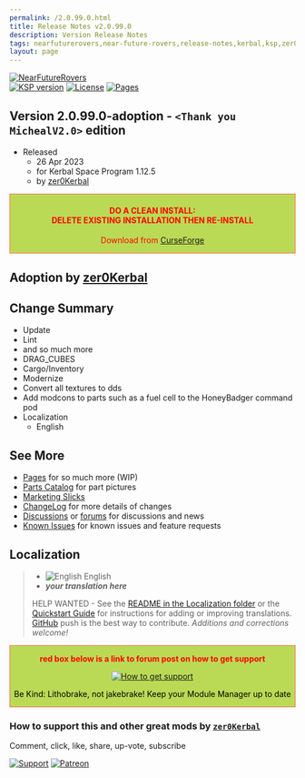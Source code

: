 ```yaml
---
permalink: /2.0.99.0.html
title: Release Notes v2.0.99.0
description: Version Release Notes
tags: nearfuturerovers,near-future-rovers,release-notes,kerbal,ksp,zer0Kerbal,zedK
layout: page
---
```

<!-- ReleaseLayout.md v2.0.99.0
NearFutureRovers
created: 26 Apr 2023
updated: 

TEMPLATE: ReleaseLayout.md v1.3.5.1
created: 11 Aug 2018
updated: 13 Apr 2023 -->

[![NearFutureRovers][SHD:mod]][CRSFG:url]  
[![KSP version][KSP:shd]][KSP:url] [![License][LIC:shd]][LIC:url] [![Pages][SHD:pgs]][pages]

## Version 2.0.99.0-adoption - `<Thank you MichealV2.0>` edition

* Released
  * 26 Apr 2023
  * for Kerbal Space Program 1.12.5
  * by [zer0Kerbal](https://github.com/zer0Kerbal)

<div style="border:0.5px solid Tomato; background-color: #bada55; color: #FF0000; text-align:center"><h4>
<b>DO A CLEAN INSTALL:</br> DELETE EXISTING INSTALLATION THEN RE-INSTALL</b></h4><p>Download from <a href="https://www.curseforge.com/kerbal/ksp-mods/MOD_NAME/files">CurseForge</a></p></div>

## Adoption by [zer0Kerbal](https://github.com/zer0Kerbal)

## Change Summary

* Update
* Lint
* and so much more
* DRAG_CUBES
* Cargo/Inventory
* Modernize
* Convert all textures to dds
* Add modcons to parts such as a fuel cell to the HoneyBadger command pod
* Localization
  * English

## See More

* [Pages][pages] for so much more (WIP)
* [Parts Catalog][parts] for part pictures
* [Marketing Slicks][markt]
* [ChangeLog][chlog] for more details of changes
* [Discussions][discu] or [forums][forum] for discussions and news
* [Known Issues][issue] for known issues and feature requests

## Localization

>* ![English][EN] English
>* ***your translation here***
>
> HELP WANTED - See the [README in the Localization folder][lreadme] or the [Quickstart Guide][qstart] for instructions for adding or improving translations. [GitHub][GitHub:url] push is the best way to contribute. *Additions and corrections welcome!*

<div style="border:0.5px solid Tomato; background-color: #BADA55; color: #FF0000; text-align:center">
  <p><b>red box below is a link to forum post on how to get support</b></p>
  <a href="https://forum.kerbalspaceprogram.com/index.php?/topic/83212-*">
    <p><img src="https://i.postimg.cc/vHP6zmrw/image.png" alt="How to get support"></p></a>
  <p style="color: #000000;">Be Kind: Lithobrake, not jakebrake! Keep your Module Manager up to date</p>
</div>

### How to support this and other great mods by [`zer0Kerbal`][zer0Kerbal]

Comment, click, like, share, up-vote, subscribe

[![Support][PAYPAL:img]][PAYPAL:url] [![Patreon][PATREON:img]][PATREON:url]

<!-- links -->
[chlog]: https://raw.githubusercontent.com/zer0Kerbal/NearFutureRovers/master/changelog.md "Changelog"
[discu]: https://github.com/zer0Kerbal/NearFutureRovers/discussions/ "Discussions"
[forum]: https://forum.kerbalspaceprogram.com/index.php?/topic/207911-*/ "NearFutureRovers"
[issue]: https://github.com/zer0Kerbal/NearFutureRovers/issues/ "Issue Tracker"
[markt]: https://zer0kerbal.github.io/NearFutureRovers/Marketing "Marketing Slicks"
[pages]: https://zer0kerbal.github.io/NearFutureRovers/ "GitHub Pages"
[parts]: https://zer0kerbal.github.io/NearFutureRovers/PartsCatalog "Parts Catalog"
[works]: https://zer0kerbal.github.io/NearFutureRovers/HowItWorks "How It Works"

<!-- shields -->
[SHD:mod]: https://img.shields.io/badge/NearFutureRovers%20(V2IR)%20-v2.0.99.0--adoption-BADA55.svg?style=plastic&labelColor=darkgreen "2.0.99.0-adoption"
[SHD:pgs]: https://img.shields.io/badge/GitHub-Pages-white?style=plastic&labelColor=9cf&logoColor=181717&logo=github "GitHub IO"

[CRSFG:url]: https://www.curseforge.com/kerbal/ksp-mods/NearFutureRovers/files "Curseforge"
[GITHUB:url]: https://github.com/zer0Kerbal/NearFutureRovers/ "GitHub"

[KSP:url]: http://kerbalspaceprogram.com/ "Kerbal Space Program"
[KSP:shd]: https://img.shields.io/badge/KSP-1.12.5-blue.svg?style=plastic&labelColor=black/ "Kerbal Space Program"

<!--- license -->
[LIC:url]: https://creativecommons.org/licenses/by-nc-sa/4.0/ "CC BY-NC-SA 4.0+ARR"
[LIC:shd]: https://img.shields.io/badge/License-CC%20BY--NC--SA%204.0-ef9421?labelColor=black&style=plastic&logoColor=ef9421&logo=creativecommons "CC BY-NC-SA 4.0+ARR"

[PAYPAL:img]: https://img.shields.io/badge/Buy%20me%20some%20-LFO-BADA55?style=for-the-badge&logo=paypal&labelColor=FFDD00 "PayPal"
[PAYPAL:url]: https://www.paypal.com/donate?hosted_button_id=DC22YHMEJREKL "PayPal"
[PATREON:img]: https://img.shields.io/badge/Patreon%20-Patreonize-FF424D?style=for-the-badge&logo=patreon "Patreon"
[PATREON:url]: https://www.patreon.com/zer0Kerbal/membership "Patreon"

[lreadme]: https://github.com/zer0Kerbal/zer0Kerbal/blob/master/Localization/readme.md "Localization Readme"
[qstart]: https://github.com/zer0Kerbal/zer0Kerbal/blob/master/Localization/quickstart.md "Quickstart"
[EN]: https://raw.githubusercontent.com/zer0Kerbal/zer0Kerbal/master/img/EN.png "English"
[BR]: https://raw.githubusercontent.com/zer0Kerbal/zer0Kerbal/master/img/BR.png "Português Brasil"

[zer0Kerbal]: https://forum.kerbalspaceprogram.com/index.php?/profile/190933-*/ "zer0Kerbal"

<!-- THIS FILE: CC BY-ND 4.0 by zer0Kerbal -->